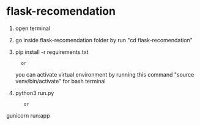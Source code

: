 # flask-recomendation

1. open terminal 

2. go inside flask-recomendation folder by run "cd flask-recomendation"

3. pip install -r requirements.txt

         or

   you can activate virtual environment by running this command "source venv/bin/activate" for bash terminal

4. python3 run.py

          or 

  gunicorn run:app
